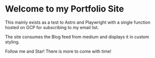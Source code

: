 # Welcome to my Portfolio Site

This mainly exists as a test to Astro and Playwright with a single function hosted on GCP for subscribing to my email list.

The site consumes the Blog feed from medium and displays it in custom styling.

Follow me and Star! There is more to come with time!
